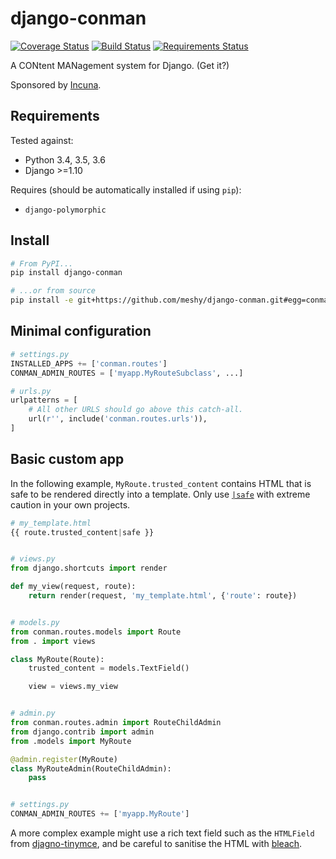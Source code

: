 # django-conman

[![Coverage Status](https://img.shields.io/coveralls/meshy/django-conman.svg)](https://coveralls.io/r/meshy/django-conman) [![Build Status](https://travis-ci.org/meshy/django-conman.svg?branch=master)](https://travis-ci.org/meshy/django-conman) [![Requirements Status](https://requires.io/github/meshy/django-conman/requirements.svg?branch=master)](https://requires.io/github/meshy/django-conman/requirements/?branch=master)


A CONtent MANagement system for Django. (Get it?)

Sponsored by [Incuna](http://incuna.com/).

## Requirements

Tested against:
- Python 3.4, 3.5, 3.6
- Django >=1.10

Requires (should be automatically installed if using `pip`):
- `django-polymorphic`

## Install

```bash
# From PyPI...
pip install django-conman

# ...or from source
pip install -e git+https://github.com/meshy/django-conman.git#egg=conman
```

## Minimal configuration
```python
# settings.py
INSTALLED_APPS += ['conman.routes']
CONMAN_ADMIN_ROUTES = ['myapp.MyRouteSubclass', ...]

# urls.py
urlpatterns = [
    # All other URLS should go above this catch-all.
    url(r'', include('conman.routes.urls')),
]
```

## Basic custom app

In the following example, `MyRoute.trusted_content` contains HTML that is safe
to be rendered directly into a template. Only use [`|safe`][django-safe] with
extreme caution in your own projects.

```python
# my_template.html
{{ route.trusted_content|safe }}


# views.py
from django.shortcuts import render

def my_view(request, route):
    return render(request, 'my_template.html', {'route': route})


# models.py
from conman.routes.models import Route
from . import views

class MyRoute(Route):
    trusted_content = models.TextField()

    view = views.my_view


# admin.py
from conman.routes.admin import RouteChildAdmin
from django.contrib import admin
from .models import MyRoute

@admin.register(MyRoute)
class MyRouteAdmin(RouteChildAdmin):
    pass


# settings.py
CONMAN_ADMIN_ROUTES += ['myapp.MyRoute']
```

A more complex example might use a rich text field such as the `HTMLField` from
[djagno-tinymce][django-tinymce], and be careful to sanitise the HTML with
[bleach][bleach].

[django-safe]: https://docs.djangoproject.com/en/1.8/ref/templates/builtins/#safe
[django-tinymce]: https://github.com/aljosa/django-tinymce
[bleach]: https://github.com/mozilla/bleach
